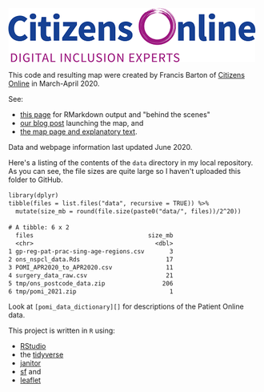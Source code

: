 ![Citizens Online logo](co_logo_smaller.png)

This code and resulting map were created by Francis Barton of [Citizens Online][co-www] in March-April 2020.

See:
* [this page][coh-map] for RMarkdown output and "behind the scenes"
* [our blog post][co-www-blog] launching the map, and
* [the map page and explanatory text][co-www-map].

Data and webpage information last updated June 2020.

Here's a listing of the contents of the `data` directory in my local repository.
As you can see, the file sizes are quite large so I haven't uploaded this folder to GitHub.

```{r}
library(dplyr)
tibble(files = list.files("data", recursive = TRUE)) %>% 
  mutate(size_mb = round(file.size(paste0("data/", files))/2^20))

# A tibble: 6 x 2
  files                                size_mb
  <chr>                                  <dbl>
1 gp-reg-pat-prac-sing-age-regions.csv       3
2 ons_nspcl_data.Rds                        17
3 POMI_APR2020_to_APR2020.csv               11
4 surgery_data_raw.csv                      21
5 tmp/ons_postcode_data.zip                206
6 tmp/pomi_2021.zip                          1
```

Look at `[pomi_data_dictionary][]` for descriptions of the Patient Online data.


This project is written in `R` using:
* [RStudio][rstudio]
* the [tidyverse][]
* [janitor][]
* [sf][] and
* [leaflet][]


[co-www]: https://www.citizensonline.org.uk/
[coh-map]: https://citizens-online.github.io/cohealthmapr/
[co-www-blog]: https://www.citizensonline.org.uk/digital-exclusion-gp-map/
[co-www-map]: https://www.citizensonline.org.uk/gp-map/
[rstudio]: https://rstudio.com/
[tidyverse]: https://www.tidyverse.org/
[janitor]: https://sfirke.github.io/janitor/
[sf]: https://r-spatial.github.io/sf/
[leaflet]: https://rstudio.github.io/leaflet/
[pomi_data_dictionary]: https://github.com/citizens-online/cohealthmapr/blob/master/pomi_data_dictionary.txt
